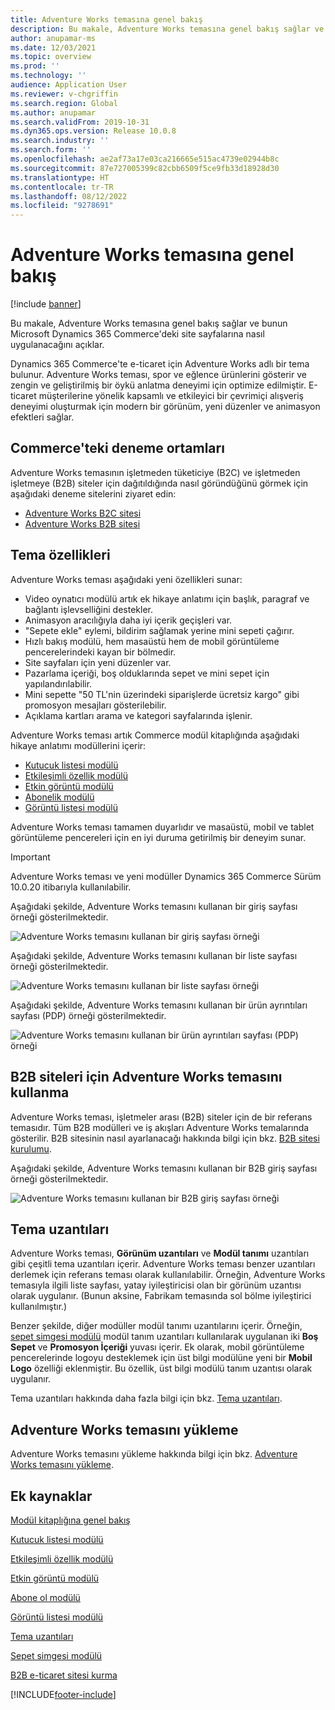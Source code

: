 ```yaml
---
title: Adventure Works temasına genel bakış
description: Bu makale, Adventure Works temasına genel bakış sağlar ve bunun Microsoft Dynamics 365 Commerce'deki site sayfalarına nasıl uygulanacağını açıklar.
author: anupamar-ms
ms.date: 12/03/2021
ms.topic: overview
ms.prod: ''
ms.technology: ''
audience: Application User
ms.reviewer: v-chgriffin
ms.search.region: Global
ms.author: anupamar
ms.search.validFrom: 2019-10-31
ms.dyn365.ops.version: Release 10.0.8
ms.search.industry: ''
ms.search.form: ''
ms.openlocfilehash: ae2af73a17e03ca216665e515ac4739e02944b8c
ms.sourcegitcommit: 87e727005399c82cbb6509f5ce9fb33d18928d30
ms.translationtype: HT
ms.contentlocale: tr-TR
ms.lasthandoff: 08/12/2022
ms.locfileid: "9278691"
---
```

# <a name="adventure-works-theme-overview"></a>Adventure Works temasına genel bakış

[!include [banner](includes/banner.md)]

Bu makale, Adventure Works temasına genel bakış sağlar ve bunun Microsoft Dynamics 365 Commerce'deki site sayfalarına nasıl uygulanacağını açıklar.

Dynamics 365 Commerce'te e-ticaret için Adventure Works adlı bir tema bulunur. Adventure Works teması, spor ve eğlence ürünlerini gösterir ve zengin ve geliştirilmiş bir öykü anlatma deneyimi için optimize edilmiştir. E-ticaret müşterilerine yönelik kapsamlı ve etkileyici bir çevrimiçi alışveriş deneyimi oluşturmak için modern bir görünüm, yeni düzenler ve animasyon efektleri sağlar.

## <a name="trial-environments-in-commerce"></a>Commerce'teki deneme ortamları

Adventure Works temasının işletmeden tüketiciye (B2C) ve işletmeden işletmeye (B2B) siteler için dağıtıldığında nasıl göründüğünü görmek için aşağıdaki deneme sitelerini ziyaret edin:

- [Adventure Works B2C sitesi](https://www.adventure-works.com/)
- [Adventure Works B2B sitesi](https://www.adventure-works.com/business)

## <a name="theme-capabilities"></a>Tema özellikleri

Adventure Works teması aşağıdaki yeni özellikleri sunar:

- Video oynatıcı modülü artık ek hikaye anlatımı için başlık, paragraf ve bağlantı işlevselliğini destekler.
- Animasyon aracılığıyla daha iyi içerik geçişleri var.
- "Sepete ekle" eylemi, bildirim sağlamak yerine mini sepeti çağırır.
- Hızlı bakış modülü, hem masaüstü hem de mobil görüntüleme pencerelerindeki kayan bir bölmedir.
- Site sayfaları için yeni düzenler var. 
- Pazarlama içeriği, boş olduklarında sepet ve mini sepet için yapılandırılabilir.
- Mini sepette "50 TL'nin üzerindeki siparişlerde ücretsiz kargo" gibi promosyon mesajları gösterilebilir.
- Açıklama kartları arama ve kategori sayfalarında işlenir.

Adventure Works teması artık Commerce modül kitaplığında aşağıdaki hikaye anlatımı modüllerini içerir:

- [Kutucuk listesi modülü](tile-list-module.md)
- [Etkileşimli özellik modülü](interactive-feature-module.md)
- [Etkin görüntü modülü](active-image-module.md)
- [Abonelik modülü](subscribe-module.md)
- [Görüntü listesi modülü](image-list-module.md)

Adventure Works teması tamamen duyarlıdır ve masaüstü, mobil ve tablet görüntüleme pencereleri için en iyi duruma getirilmiş bir deneyim sunar.

> [!IMPORTANT]
> Adventure Works teması ve yeni modüller Dynamics 365 Commerce Sürüm 10.0.20 itibarıyla kullanılabilir.

Aşağıdaki şekilde, Adventure Works temasını kullanan bir giriş sayfası örneği gösterilmektedir.

![Adventure Works temasını kullanan bir giriş sayfası örneği](./media/aw_b2c.PNG)

Aşağıdaki şekilde, Adventure Works temasını kullanan bir liste sayfası örneği gösterilmektedir.

![Adventure Works temasını kullanan bir liste sayfası örneği](./media/Aw_list.PNG)

Aşağıdaki şekilde, Adventure Works temasını kullanan bir ürün ayrıntıları sayfası (PDP) örneği gösterilmektedir.

![Adventure Works temasını kullanan bir ürün ayrıntıları sayfası (PDP) örneği](./media/aw_pdp.PNG)

## <a name="use-the-adventure-works-theme-for-b2b-sites"></a>B2B siteleri için Adventure Works temasını kullanma

Adventure Works teması, işletmeler arası (B2B) siteler için de bir referans temasıdır. Tüm B2B modülleri ve iş akışları Adventure Works temalarında gösterilir. B2B sitesinin nasıl ayarlanacağı hakkında bilgi için bkz. [B2B sitesi kurulumu](./b2b/set-up-b2b-site.md).

Aşağıdaki şekilde, Adventure Works temasını kullanan bir B2B giriş sayfası örneği gösterilmektedir.

![Adventure Works temasını kullanan bir B2B giriş sayfası örneği](./media/aw_b2b.PNG)

## <a name="theme-extensions"></a>Tema uzantıları

Adventure Works teması, **Görünüm uzantıları** ve **Modül tanımı** uzantıları gibi çeşitli tema uzantıları içerir. Adventure Works teması benzer uzantıları derlemek için referans teması olarak kullanılabilir. Örneğin, Adventure Works temasıyla ilgili liste sayfası, yatay iyileştiricisi olan bir görünüm uzantısı olarak uygulanır. (Bunun aksine, Fabrikam temasında sol bölme iyileştirici kullanılmıştır.)

Benzer şekilde, diğer modüller modül tanımı uzantılarını içerir. Örneğin, [sepet simgesi modülü](cart-icon-module.md) modül tanım uzantıları kullanılarak uygulanan iki **Boş Sepet** ve **Promosyon İçeriği** yuvası içerir. Ek olarak, mobil görüntüleme pencerelerinde logoyu desteklemek için üst bilgi modülüne yeni bir **Mobil Logo** özelliği eklenmiştir. Bu özellik, üst bilgi modülü tanım uzantısı olarak uygulanır.

Tema uzantıları hakkında daha fazla bilgi için bkz. [Tema uzantıları](e-commerce-extensibility/theme-module-extensions.md).

## <a name="install-the-adventure-works-theme"></a>Adventure Works temasını yükleme

Adventure Works temasını yükleme hakkında bilgi için bkz. [Adventure Works temasını yükleme](install-adventure-works.md).

## <a name="additional-resources"></a>Ek kaynaklar

[Modül kitaplığına genel bakış](starter-kit-overview.md)

[Kutucuk listesi modülü](tile-list-module.md)

[Etkileşimli özellik modülü](interactive-feature-module.md)

[Etkin görüntü modülü](active-image-module.md)

[Abone ol modülü](subscribe-module.md)

[Görüntü listesi modülü](image-list-module.md)

[Tema uzantıları](e-commerce-extensibility/theme-module-extensions.md)

[Sepet simgesi modülü](cart-icon-module.md)

[B2B e-ticaret sitesi kurma](./b2b/set-up-b2b-site.md)

[!INCLUDE[footer-include](../includes/footer-banner.md)]
